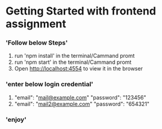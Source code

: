 # Getting Started with frontend assignment

### 'Follow below Steps'
1) run 'npm install' in the terminal/Cammand promt
2) run 'npm start' in the terminal/Cammand promt
3) Open [http://localhost:4554](http://localhost:4554) to view it in the browser


### 'enter below login credential'

1)  "email": "mail@example.com"
    "password": "123456"
2) "email": "mail2@example.com"
    "password": "654321"

### 'enjoy'